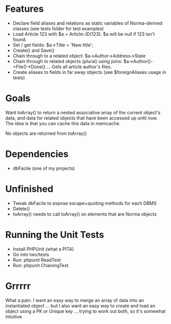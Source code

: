 Features
====

* Declare field aliases and relations as static variables of Norma-derived classes (see tests folder for test examples)
* Load Article 123 with $a = Article::ID(123). $a will be null if 123 isn't found.
* Set / get fields: $a->Title = 'New title';
* Create() and Save()
* Chain through to a related object: $a->Author->Address->State
* Chain through to related objects (plural) using joins: $a->Author()->File()->Done() ... Gets all article author's files.
* Create aliases to fields in far away objects (see $foreignAliases usage in tests)

Goals
====

Want toArray() to return a nested associative array of the current object's data, and data for related objects that have been accessed up until now. The idea is that you can cache this data in memcache.

No objects are returned from toArray()

Dependencies
====

* dbFacile (one of my projects)

Unfinished
====

* Tweak dbFacile to expose escape+quoting methods for each DBMS
* Delete()
* toArray() needs to call toArray() on elements that are Norma objects

Running the Unit Tests
====

* Install PHPUnit (what a PITA)
* Go into two/tests
* Run: phpunit ReadTest
* Run: phpunit ChainingTest

Grrrrr
====

What a pain. I want an easy way to merge an array of data into an instantiated object ... but I also want an easy way to create and load an object using a PK or Unique key ... trying to work out both, so it's somewhat intuitive
